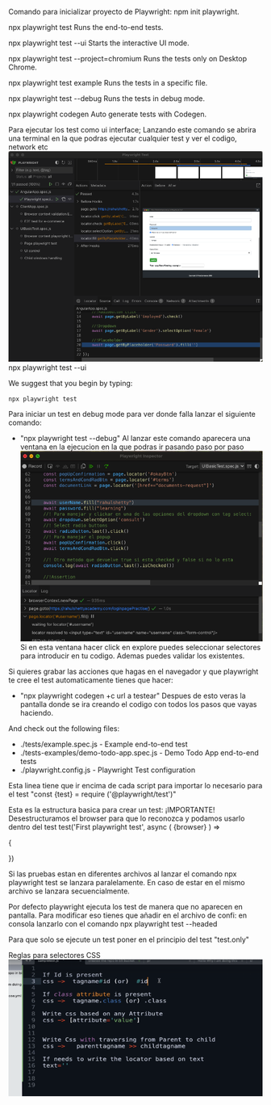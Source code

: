 Comando para inicializar proyecto de Playwright: npm init playwright.

npx playwright test
    Runs the end-to-end tests.

  npx playwright test --ui
    Starts the interactive UI mode.

  npx playwright test --project=chromium
    Runs the tests only on Desktop Chrome.

  npx playwright test example
    Runs the tests in a specific file.

  npx playwright test --debug
    Runs the tests in debug mode.

  npx playwright codegen
    Auto generate tests with Codegen.

  Para ejecutar los test como ui interface;
  Lanzando este comando se abrira una terminal en la que podras ejecutar cualquier test y ver el codigo, network etc
  ![alt text](image-2.png)
    npx playwright test --ui

We suggest that you begin by typing:

    npx playwright test

Para iniciar un test en debug mode para ver donde falla lanzar el siguiente comando:
- "npx playwright test --debug"
Al lanzar este comando aparecera una ventana en la ejecucion en la que podras ir pasando paso por paso
![alt text](image-1.png)
Si en esta ventana hacer click en explore puedes seleccionar selectores para introducir en tu codigo. Ademas puedes validar los existentes.

Si quieres grabar las acciones que hagas en el navegador y que playwright te cree el test automaticamente tienes que hacer:
- "npx playwright codegen +c url a testear"
Despues de esto veras la pantalla donde se ira creando el codigo con todos los pasos que vayas haciendo.

And check out the following files:
  - ./tests/example.spec.js - Example end-to-end test
  - ./tests-examples/demo-todo-app.spec.js - Demo Todo App end-to-end tests
  - ./playwright.config.js - Playwright Test configuration

Esta linea tiene que ir encima de cada script para importar lo necesario para el test "const {test} = require ('@playwright/test')"

Esta es la estructura basica para crear un test:
¡IMPORTANTE! Desestructuramos el browser para que lo reconozca y podamos usarlo dentro del test
test('First playwright test', async ( {browser} ) =>

{
    

})

Si las pruebas estan en diferentes archivos al lanzar el comando npx playwright test se lanzara paralelamente.
En caso de estar en el mismo archivo se lanzara secuencialmente.

Por defecto playwright ejecuta los test de manera que no aparecen en pantalla. Para modificar eso tienes que añadir en el archivo de confi:
en consola lanzarlo con el comando npx playwright test --headed

Para que solo se ejecute un test poner en el principio del test "test.only"

Reglas para selectores CSS
![alt text](image.png)